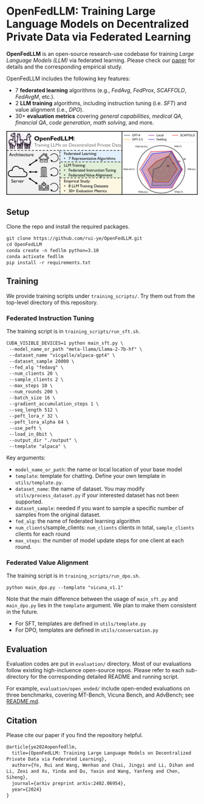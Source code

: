 # OpenFedLLM: Training Large Language Models on Decentralized Private Data via Federated Learning

**OpenFedLLM** is an open-source research-use codebase for training *Large Language Models (LLM)* via federated learning. Please check our [paper](https://arxiv.org/abs/2402.06954) for details and the corresponding empirical study.

OpenFedLLM includes the following key features:
- 7 **federated learning** algorithms (e.g., *FedAvg*, *FedProx*, *SCAFFOLD*, *FedAvgM*, etc.).
- 2 **LLM training** algorithms, including instruction tuning (i.e. *SFT*) and value alignment (i.e., *DPO*).
- 30+ **evaluation metrics** covering *general capabilities*, *medical QA*, *financial QA*, *code generation*, *math solving*, and more.


![intro](doc/assets/openfedllm-intro.png)


## Setup

Clone the repo and install the required packages.
```
git clone https://github.com/rui-ye/OpenFedLLM.git
cd OpenFedLLM
conda create -n fedllm python=3.10
conda activate fedllm
pip install -r requirements.txt
```

## Training

We provide training scripts under `training_scripts/`. Try them out from the top-level directory of this repository.

### Federated Instruction Tuning

The training script is in `training_scripts/run_sft.sh`.

```
CUDA_VISIBLE_DEVICES=1 python main_sft.py \
 --model_name_or_path "meta-llama/Llama-2-7b-hf" \
 --dataset_name "vicgalle/alpaca-gpt4" \
 --dataset_sample 20000 \
 --fed_alg "fedavg" \
 --num_clients 20 \
 --sample_clients 2 \
 --max_steps 10 \
 --num_rounds 200 \
 --batch_size 16 \
 --gradient_accumulation_steps 1 \
 --seq_length 512 \
 --peft_lora_r 32 \
 --peft_lora_alpha 64 \
 --use_peft \
 --load_in_8bit \
 --output_dir "./output" \
 --template "alpaca" \
```

Key arguments:

- `model_name_or_path`: the name or local location of your base model
- `template`: template for chatting. Define your own template in `utils/template.py`.
- `dataset_name`: the name of dataset. You may modify `utils/process_dataset.py` if your interested dataset has not been supported.
- `dataset_sample`: needed if you want to sample a specific number of samples from the original dataset.
- `fed_alg`: the name of federated learning algorithm
- `num_clients`/sample_clients: `num_clients` clients in total, `sample_clients` clients for each round
- `max_steps`: the number of model update steps for one client at each round.

### Federated Value Alignment

The training script is in `training_scripts/run_dpo.sh`.

```
python main_dpo.py --template "vicuna_v1.1"
```

Note that the main difference between the usage of `main_sft.py` and `main_dpo.py` lies in the `template` argument. We plan to make them consistent in the future.
- For SFT, templates are defined in `utils/template.py`
- For DPO, templates are defined in `utils/conversation.py`

## Evaluation

Evaluation codes are put in `evaluation/` directory. Most of our evaluations follow existing high-incluence open-source repos. Please refer to each sub-directory for the corresponding detailed README and running script.

For example, `evaluation/open_ended/` include open-ended evaluations on three benchmarks, covering MT-Bench, Vicuna Bench, and AdvBench; see [README.md](evaluation/open_ended/README.md).

## Citation

Please cite our paper if you find the repository helpful.

```
@article{ye2024openfedllm,
  title={OpenFedLLM: Training Large Language Models on Decentralized Private Data via Federated Learning},
  author={Ye, Rui and Wang, Wenhao and Chai, Jingyi and Li, Dihan and Li, Zexi and Xu, Yinda and Du, Yaxin and Wang, Yanfeng and Chen, Siheng},
  journal={arXiv preprint arXiv:2402.06954},
  year={2024}
}
```
